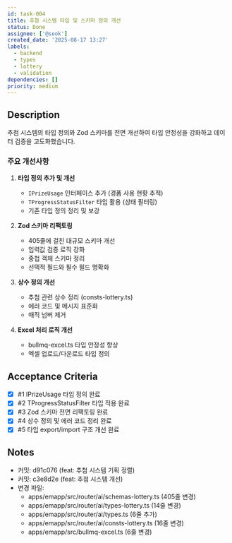 ```yaml
---
id: task-004
title: 추첨 시스템 타입 및 스키마 정의 개선
status: Done
assignee: ['@seok']
created_date: '2025-08-17 13:27'
labels:
  - backend
  - types
  - lottery
  - validation
dependencies: []
priority: medium
---
```


## Description

추첨 시스템의 타입 정의와 Zod 스키마를 전면 개선하여 타입 안정성을 강화하고 데이터 검증을 고도화했습니다.

### 주요 개선사항

1. **타입 정의 추가 및 개선**
   - `IPrizeUsage` 인터페이스 추가 (경품 사용 현황 추적)
   - `TProgressStatusFilter` 타입 활용 (상태 필터링)
   - 기존 타입 정의 정리 및 보강

2. **Zod 스키마 리팩토링**
   - 405줄에 걸친 대규모 스키마 개선
   - 입력값 검증 로직 강화
   - 중첩 객체 스키마 정리
   - 선택적 필드와 필수 필드 명확화

3. **상수 정의 개선**
   - 추첨 관련 상수 정리 (consts-lottery.ts)
   - 에러 코드 및 메시지 표준화
   - 매직 넘버 제거

4. **Excel 처리 로직 개선**
   - bullmq-excel.ts 타입 안정성 향상
   - 엑셀 업로드/다운로드 타입 정의

## Acceptance Criteria
<!-- AC:BEGIN -->
- [x] #1 IPrizeUsage 타입 정의 완료
- [x] #2 TProgressStatusFilter 타입 적용 완료
- [x] #3 Zod 스키마 전면 리팩토링 완료
- [x] #4 상수 정의 및 에러 코드 정리 완료
- [x] #5 타입 export/import 구조 개선 완료
<!-- AC:END -->

## Notes

- 커밋: d91c076 (feat: 추첨 시스템 기획 정렬)
- 커밋: c3e8d2e (feat: 추첨 시스템 개선)
- 변경 파일:
  - apps/emapp/src/router/ai/schemas-lottery.ts (405줄 변경)
  - apps/emapp/src/router/ai/types-lottery.ts (14줄 변경)
  - apps/emapp/src/router/ai/types.ts (6줄 추가)
  - apps/emapp/src/router/ai/consts-lottery.ts (16줄 변경)
  - apps/emapp/src/bullmq-excel.ts (6줄 변경)